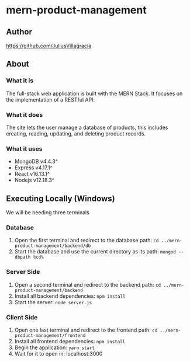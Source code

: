 # mern-product-management

## Author
https://github.com/JuliusVillagracia

## About
### What it is
The full-stack web application is built with the MERN Stack. It focuses on the implementation of a RESTful API.

### What it does
The site lets the user manage a database of products, this includes creating, reading, updating, and deleting product records.

### What it uses
- MongoDB v4.4.3^
- Express v4.17.1^
- React v16.13.1^
- Nodejs v12.18.3^

## Executing Locally (Windows)
We will be needing three terminals
### Database
1. Open the first terminal and redirect to the database path: `cd ../mern-product-management/backend/db`
2. Start the database and use the current directory as its path: `mongod --dbpath %cd%`

### Server Side
1. Open a second terminal and redirect to the backend path: `cd ../mern-product-management/backend`
2. Install all backend dependencies: `npm install`
3. Start the server: `node server.js`

### Client Side
1. Open one last terminal and redirect to the frontend path: `cd ../mern-product-management/frontend`
2. Install all frontend dependencies: `npm install`
3. Begin the application: `yarn start`
4. Wait for it to open in: localhost:3000